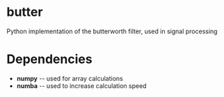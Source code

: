 # butter
Python implementation of the butterworth filter, used in signal processing
# Dependencies
* **numpy** -- used for array calculations
* **numba** -- used to increase calculation speed
